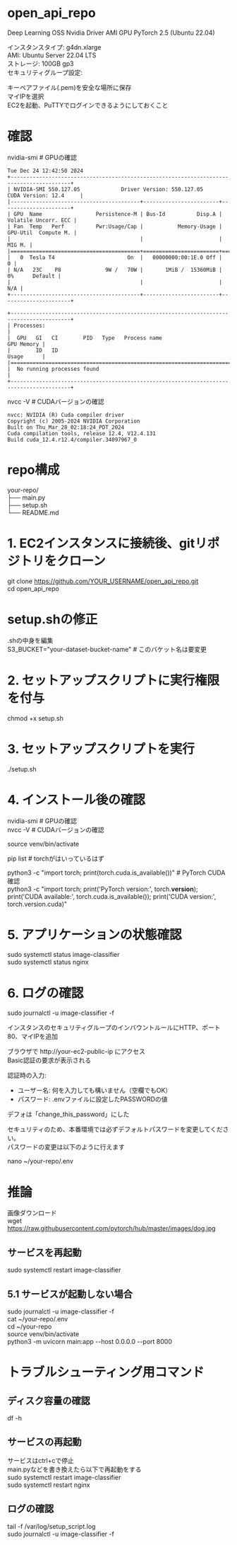 # open_api_repo


Deep Learning OSS Nvidia Driver AMI GPU PyTorch 2.5 (Ubuntu 22.04)  

インスタンスタイプ: g4dn.xlarge  
AMI: Ubuntu Server 22.04 LTS  
ストレージ: 100GB gp3  
セキュリティグループ設定:  


キーペアファイル(.pem)を安全な場所に保存  
マイIPを選択  
EC2を起動、PuTTYでログインできるようにしておくこと  



# 確認
nvidia-smi  # GPUの確認  

```
Tue Dec 24 12:42:50 2024
+-----------------------------------------------------------------------------------------+
| NVIDIA-SMI 550.127.05             Driver Version: 550.127.05     CUDA Version: 12.4     |
|-----------------------------------------+------------------------+----------------------+
| GPU  Name                 Persistence-M | Bus-Id          Disp.A | Volatile Uncorr. ECC |
| Fan  Temp   Perf          Pwr:Usage/Cap |           Memory-Usage | GPU-Util  Compute M. |
|                                         |                        |               MIG M. |
|=========================================+========================+======================|
|   0  Tesla T4                       On  |   00000000:00:1E.0 Off |                    0 |
| N/A   23C    P8              9W /   70W |       1MiB /  15360MiB |      0%      Default |
|                                         |                        |                  N/A |
+-----------------------------------------+------------------------+----------------------+

+-----------------------------------------------------------------------------------------+
| Processes:                                                                              |
|  GPU   GI   CI        PID   Type   Process name                              GPU Memory |
|        ID   ID                                                               Usage      |
|=========================================================================================|
|  No running processes found                                                             |
+-----------------------------------------------------------------------------------------+
```



nvcc -V     # CUDAバージョンの確認  

```
nvcc: NVIDIA (R) Cuda compiler driver
Copyright (c) 2005-2024 NVIDIA Corporation
Built on Thu_Mar_28_02:18:24_PDT_2024
Cuda compilation tools, release 12.4, V12.4.131
Build cuda_12.4.r12.4/compiler.34097967_0
```



# repo構成

your-repo/  
├── main.py  
├── setup.sh  
└── README.md  

# 1. EC2インスタンスに接続後、gitリポジトリをクローン
git clone https://github.com/YOUR_USERNAME/open_api_repo.git  
cd open_api_repo  

# setup.shの修正

.shの中身を編集  
S3_BUCKET="your-dataset-bucket-name"  # このバケット名は要変更  


# 2. セットアップスクリプトに実行権限を付与
chmod +x setup.sh  

# 3. セットアップスクリプトを実行
./setup.sh  

# 4. インストール後の確認
nvidia-smi  # GPUの確認  
nvcc -V     # CUDAバージョンの確認  



source venv/bin/activate  

pip list  # torchがはいっているはず


python3 -c "import torch; print(torch.cuda.is_available())"  # PyTorch CUDA確認  
python3 -c "import torch; print('PyTorch version:', torch.__version__); print('CUDA available:', torch.cuda.is_available()); print('CUDA version:', torch.version.cuda)"  

# 5. アプリケーションの状態確認
sudo systemctl status image-classifier  
sudo systemctl status nginx  

# 6. ログの確認
sudo journalctl -u image-classifier -f  


インスタンスのセキュリティグループのインバウントルールにHTTP、ポート80、マイIPを追加  

ブラウザで http://your-ec2-public-ip にアクセス  
Basic認証の要求が表示される  


認証時の入力:  
- ユーザー名: 何を入力しても構いません（空欄でもOK）  
- パスワード: .envファイルに設定したPASSWORDの値  

デフォは「change_this_password」にした  

セキュリティのため、本番環境では必ずデフォルトパスワードを変更してください。  
パスワードの変更は以下のように行えます  

nano ~/your-repo/.env  




# 推論

画像ダウンロード  
wget https://raw.githubusercontent.com/pytorch/hub/master/images/dog.jpg  







## サービスを再起動
sudo systemctl restart image-classifier  

## 5.1 サービスが起動しない場合
sudo journalctl -u image-classifier -f  
cat ~/your-repo/.env  
cd ~/your-repo  
source venv/bin/activate  
python3 -m uvicorn main:app --host 0.0.0.0 --port 8000  



# トラブルシューティング用コマンド



## ディスク容量の確認
df -h  

## サービスの再起動

サービスはctrl+cで停止  
main.pyなどを書き換えたら以下で再起動をする  
sudo systemctl restart image-classifier  
sudo systemctl restart nginx  



## ログの確認
tail -f /var/log/setup_script.log  
sudo journalctl -u image-classifier -f  

